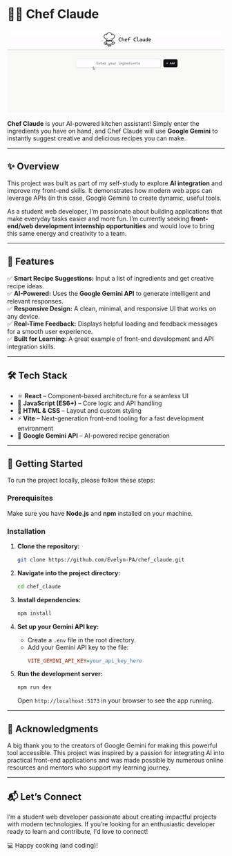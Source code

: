 
# 👨‍🍳 Chef Claude

![Chef Claude Demo GIF](./public/Images/chef%20claude%20gif.gif)

**Chef Claude** is your AI-powered kitchen assistant! Simply enter the ingredients you have on hand, and Chef Claude will use **Google Gemini** to instantly suggest creative and delicious recipes you can make.

---

## ✨ Overview
This project was built as part of my self-study to explore **AI integration** and improve my front-end skills. It demonstrates how modern web apps can leverage APIs (in this case, Google Gemini) to create dynamic, useful tools.

As a student web developer, I’m passionate about building applications that make everyday tasks easier and more fun. I’m currently seeking **front-end/web development internship opportunities** and would love to bring this same energy and creativity to a team.

---

## 🎯 Features
✅ **Smart Recipe Suggestions:** Input a list of ingredients and get creative recipe ideas.  
✅ **AI-Powered:** Uses the **Google Gemini API** to generate intelligent and relevant responses.  
✅ **Responsive Design:** A clean, minimal, and responsive UI that works on any device.  
✅ **Real-Time Feedback:** Displays helpful loading and feedback messages for a smooth user experience.  
✅ **Built for Learning:** A great example of front-end development and API integration skills.

---

## 🛠️ Tech Stack
- ⚛️ **React** – Component-based architecture for a seamless UI  
- 📜 **JavaScript (ES6+)** – Core logic and API handling  
- 🎨 **HTML & CSS** – Layout and custom styling  
- ⚡ **Vite** – Next-generation front-end tooling for a fast development environment  
- 🤖 **Google Gemini API** – AI-powered recipe generation

---

## 🚀 Getting Started

To run the project locally, please follow these steps:

### Prerequisites
Make sure you have **Node.js** and **npm** installed on your machine.

### Installation
1. **Clone the repository:**
   ```sh
   git clone https://github.com/Evelyn-PA/chef_claude.git
   ```

2. **Navigate into the project directory:**
   ```sh
   cd chef_claude
   ```

3. **Install dependencies:**
   ```sh
   npm install
   ```

4. **Set up your Gemini API key:**
   - Create a `.env` file in the root directory.
   - Add your Gemini API key to the file:
     ```ini
     VITE_GEMINI_API_KEY=your_api_key_here
     ```

5. **Run the development server:**
   ```sh
   npm run dev
   ```
   Open `http://localhost:5173` in your browser to see the app running.

---

## 🤝 Acknowledgments
A big thank you to the creators of Google Gemini for making this powerful tool accessible. This project was inspired by a passion for integrating AI into practical front-end applications and was made possible by numerous online resources and mentors who support my learning journey.

---

## 📬 Let’s Connect
I’m a student web developer passionate about creating impactful projects with modern technologies. If you’re looking for an enthusiastic developer ready to learn and contribute, I'd love to connect!

💻 Happy cooking (and coding)!